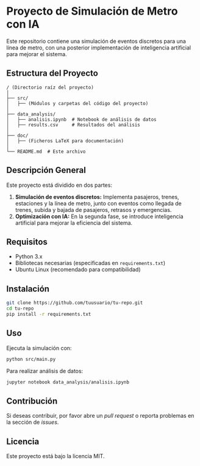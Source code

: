 # Proyecto de Simulación de Metro con IA

Este repositorio contiene una simulación de eventos discretos para una línea de metro, con una posterior implementación de inteligencia artificial para mejorar el sistema. 

## Estructura del Proyecto

```plaintext
/ (Directorio raíz del proyecto)
│
├── src/
│   ├── (Módulos y carpetas del código del proyecto)
│
├── data_analysis/
│   ├── analisis.ipynb  # Notebook de análisis de datos
│   ├── results.csv     # Resultados del análisis
│
├── doc/
│   ├── (Ficheros LaTeX para documentación)
│
└── README.md  # Este archivo
```

## Descripción General

Este proyecto está dividido en dos partes:
1. **Simulación de eventos discretos:** Implementa pasajeros, trenes, estaciones y la línea de metro, junto con eventos como llegada de trenes, subida y bajada de pasajeros, retrasos y emergencias.
2. **Optimización con IA:** En la segunda fase, se introduce inteligencia artificial para mejorar la eficiencia del sistema.

## Requisitos
- Python 3.x
- Bibliotecas necesarias (especificadas en `requirements.txt`)
- Ubuntu Linux (recomendado para compatibilidad)

## Instalación
```bash
git clone https://github.com/tuusuario/tu-repo.git
cd tu-repo
pip install -r requirements.txt
```

## Uso
Ejecuta la simulación con:
```bash
python src/main.py
```

Para realizar análisis de datos:
```bash
jupyter notebook data_analysis/analisis.ipynb
```

## Contribución
Si deseas contribuir, por favor abre un _pull request_ o reporta problemas en la sección de _issues_.

## Licencia
Este proyecto está bajo la licencia MIT.
